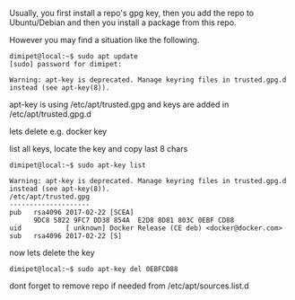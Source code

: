 Usually, you first install a repo's gpg key, then you add the repo to Ubuntu/Debian and then you install a package from this repo. 

However you may find a situation like the following.

```
dimipet@local:~$ sudo apt update
[sudo] password for dimipet: 

Warning: apt-key is deprecated. Manage keyring files in trusted.gpg.d instead (see apt-key(8)).

```

apt-key is using /etc/apt/trusted.gpg and keys are added in /etc/apt/trusted.gpg.d

lets delete e.g. docker key

list all keys, locate the key and copy last 8 chars

```
dimipet@local:~$ sudo apt-key list 

Warning: apt-key is deprecated. Manage keyring files in trusted.gpg.d instead (see apt-key(8)).
/etc/apt/trusted.gpg
--------------------
pub   rsa4096 2017-02-22 [SCEA]
      9DC8 5822 9FC7 DD38 854A  E2D8 8D81 803C 0EBF CD88
uid           [ unknown] Docker Release (CE deb) <docker@docker.com>
sub   rsa4096 2017-02-22 [S]
```

now lets delete the key

```
dimipet@local:~$ sudo apt-key del 0EBFCD88
```

dont forget to remove repo if needed from /etc/apt/sources.list.d
